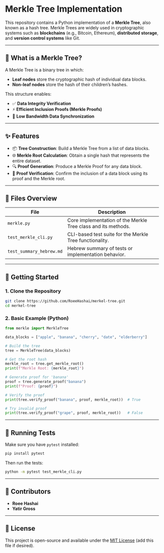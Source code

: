 # Merkle Tree Implementation

This repository contains a Python implementation of a **Merkle Tree**, also known as a hash tree. Merkle Trees are widely used in cryptographic systems such as **blockchains** (e.g., Bitcoin, Ethereum), **distributed storage**, and **version control systems** like Git.

---

## 🌳 What is a Merkle Tree?

A Merkle Tree is a binary tree in which:

- **Leaf nodes** store the cryptographic hash of individual data blocks.
- **Non-leaf nodes** store the hash of their children’s hashes.

This structure enables:

- ✅ **Data Integrity Verification**  
- ⚡ **Efficient Inclusion Proofs (Merkle Proofs)**  
- 🔄 **Low Bandwidth Data Synchronization**

---

## ✨ Features

- 📦 **Tree Construction**: Build a Merkle Tree from a list of data blocks.
- 🌐 **Merkle Root Calculation**: Obtain a single hash that represents the entire dataset.
- 🔍 **Proof Generation**: Produce a Merkle Proof for any data block.
- 🔐 **Proof Verification**: Confirm the inclusion of a data block using its proof and the Merkle root.

---

## 📁 Files Overview

| File                   | Description                                                                |
|------------------------|----------------------------------------------------------------------------|
| `merkle.py`            | Core implementation of the Merkle Tree class and its methods.              |
| `test_merkle_cli.py`   | CLI-based test suite for the Merkle Tree functionality.                    |
| `test_summary_hebrew.md` | Hebrew summary of tests or implementation behavior.                      |

---

## 🚀 Getting Started

### 1. Clone the Repository

```bash
git clone https://github.com/RoeeHashai/merkel-tree.git
cd merkel-tree
```

### 2. Basic Example (Python)

```python
from merkle import MerkleTree

data_blocks = ["apple", "banana", "cherry", "date", "elderberry"]

# Build the tree
tree = MerkleTree(data_blocks)

# Get the root hash
merkle_root = tree.get_merkle_root()
print(f"Merkle Root: {merkle_root}")

# Generate proof for 'banana'
proof = tree.generate_proof("banana")
print(f"Proof: {proof}")

# Verify the proof
print(tree.verify_proof("banana", proof, merkle_root))  # True

# Try invalid proof
print(tree.verify_proof("grape", proof, merkle_root))   # False
```

---

## 🧪 Running Tests

Make sure you have `pytest` installed:

```bash
pip install pytest
```

Then run the tests:

```bash
python -m pytest test_merkle_cli.py
```

---

## 👥 Contributors

- **Roee Hashai**
- **Yatir Gross**

---

## 📜 License

This project is open-source and available under the [MIT License](LICENSE) (add this file if desired).
